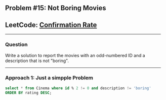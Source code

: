 ## Problem #15: Not Boring Movies

## LeetCode: [Confirmation Rate](https://leetcode.com/problems/not-boring-movies)

---

### Question  
Write a solution to report the movies with an odd-numbered ID and a description that is not "boring".

---

### Approach 1: Just a simpple Problem

```sql
select * from Cinema where id % 2 != 0 and description != 'boring'
ORDER BY rating DESC;
```
